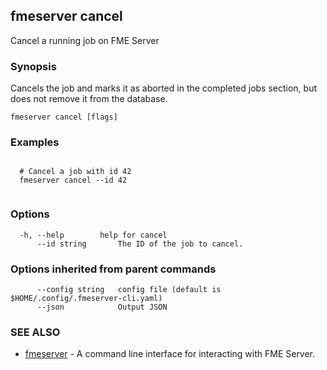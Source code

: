 ## fmeserver cancel

Cancel a running job on FME Server

### Synopsis

Cancels the job and marks it as aborted in the completed jobs section, but does not remove it from the database.

```
fmeserver cancel [flags]
```

### Examples

```

  # Cancel a job with id 42
  fmeserver cancel --id 42
	
```

### Options

```
  -h, --help        help for cancel
      --id string   	The ID of the job to cancel.
```

### Options inherited from parent commands

```
      --config string   config file (default is $HOME/.config/.fmeserver-cli.yaml)
      --json            Output JSON
```

### SEE ALSO

* [fmeserver](fmeserver.md)	 - A command line interface for interacting with FME Server.

